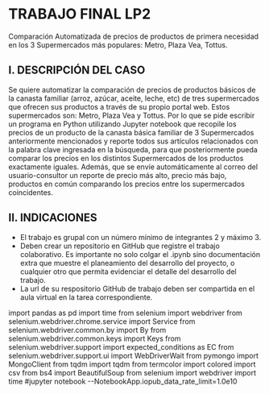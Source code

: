 # TRABAJO FINAL LP2

Comparación Automatizada de precios de productos de primera necesidad en los 3 Supermercados más populares: Metro, Plaza Vea, Tottus.

## I. DESCRIPCIÓN DEL CASO
Se quiere automatizar la comparación de precios de productos básicos de la canasta familiar (arroz, azúcar, aceite, leche, etc) de tres supermercados que ofrecen sus productos a través de su propio portal web. Estos supermercados son: Metro, Plaza Vea y Tottus. Por lo que se pide escribir un programa en Python utilizando Jupyter notebook que recopile los precios de un producto de la canasta básica familiar de 3 Supermercados anteriormente mencionados y reporte todos sus artículos relacionados con la palabra clave ingresada en la búsqueda, para que posteriormente pueda comparar los precios en los distintos Supermercados de los productos exactamente iguales. Además, que se envíe automáticamente al correo del usuario-consultor un reporte de precio más alto, precio más bajo, productos en común comparando los precios entre los supermercados coincidentes.

## II. INDICACIONES
- El trabajo es grupal con un número mínimo de integrantes 2 y máximo 3.
- Deben crear un repositorio en GitHub que registre el trabajo colaborativo. Es importante no solo colgar el .ipynb sino documentación extra que muestre el planeamiento del desarrollo del proyecto, o cualquier otro que permita evidenciar el detalle del desarrollo del trabajo.
- La url de su respositorio GitHub de trabajo deben ser compartida en el aula virtual en la tarea correspondiente.

import pandas as pd
import time
from selenium import webdriver
from selenium.webdriver.chrome.service import Service
from selenium.webdriver.common.by import By
from selenium.webdriver.common.keys import Keys
from selenium.webdriver.support import expected_conditions as EC
from selenium.webdriver.support.ui import WebDriverWait
from pymongo import MongoClient
from tqdm import tqdm
from termcolor import colored
import csv
from bs4 import BeautifulSoup
from selenium import webdriver
import time
#jupyter notebook --NotebookApp.iopub_data_rate_limit=1.0e10
